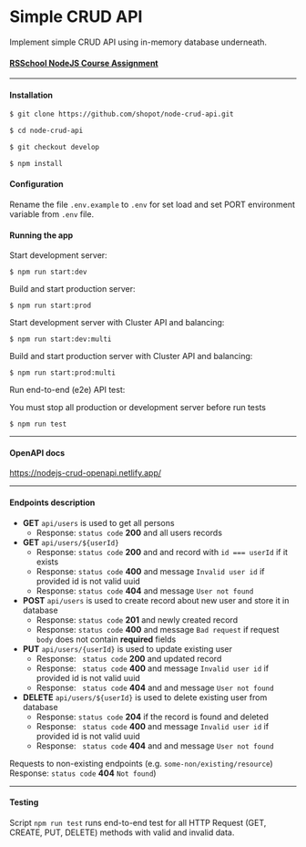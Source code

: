 # Simple CRUD API

Implement simple CRUD API using in-memory database underneath.

#### [RSSchool NodeJS Course Assignment](https://github.com/AlreadyBored/nodejs-assignments/blob/main/assignments/crud-api/assignment.md)

---

#### Installation

```bash
$ git clone https://github.com/shopot/node-crud-api.git
```

```bash
$ cd node-crud-api
```

```bash
$ git checkout develop
```

```bash
$ npm install
```

#### Configuration

Rename the file `.env.example` to `.env` for set load and set PORT environment variable from `.env` file.

#### Running the app
Start development server:
```
$ npm run start:dev
```
Build and start production server:
```
$ npm run start:prod
```
Start development server with Cluster API and balancing:
```
$ npm run start:dev:multi
```
Build and start production server with Cluster API and balancing:
```
$ npm run start:prod:multi
```
Run end-to-end (e2e) API test:

You must stop all production or development server before run tests
```
$ npm run test
```

---

#### OpenAPI docs

https://nodejs-crud-openapi.netlify.app/

---

#### Endpoints description

  - **GET** `api/users` is used to get all persons
    - Response: `status code` **200** and all users records
  - **GET** `api/users/${userId}`
    - Response: `status code` **200** and and record with `id === userId` if it exists
    - Response: `status code` **400** and message `Invalid user id` if provided id is not valid uuid
    - Response: `status code` **404** and message `User not found`
  - **POST** `api/users` is used to create record about new user and store it in database
    - Response: `status code` **201** and newly created record
    - Response: `status code` **400** and message `Bad request` if request `body` does not contain **required** fields
  - **PUT** `api/users/{userId}` is used to update existing user
    - Response: ` status code` **200** and updated record
    - Response: ` status code` **400** and message `Invalid user id` if provided id is not valid uuid
    - Response: ` status code` **404** and and message `User not found`
  - **DELETE** `api/users/${userId}` is used to delete existing user from database
    - Response: `status code` **204** if the record is found and deleted
    - Response: ` status code` **400** and message `Invalid user id` if provided id is not valid uuid
    - Response: ` status code` **404** and and message `User not found`

Requests to non-existing endpoints (e.g. `some-non/existing/resource`) Response: `status code` **404** `Not found`)

---

#### Testing

Script `npm run test` runs end-to-end test for all HTTP Request (GET, CREATE, PUT, DELETE) methods with valid and invalid data.
